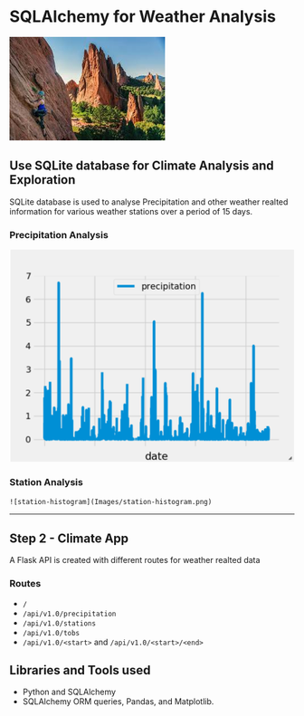# SQLAlchemy for Weather Analysis

![rock_climbing.png](Images/rock_climbing.png)

## Use SQLite database for Climate Analysis and Exploration
SQLite database is used to analyse Precipitation and other weather realted information for various weather stations over a period of 15 days.
### Precipitation Analysis

  ![precipitation](Images/precipitation.png)

### Station Analysis

    ![station-histogram](Images/station-histogram.png)

- - -

## Step 2 - Climate App

A Flask API is created with different routes for weather realted data

### Routes

* `/`
* `/api/v1.0/precipitation`
* `/api/v1.0/stations`
* `/api/v1.0/tobs`
* `/api/v1.0/<start>` and `/api/v1.0/<start>/<end>`

## Libraries and Tools used
- Python and SQLAlchemy 
- SQLAlchemy ORM queries, Pandas, and Matplotlib.
